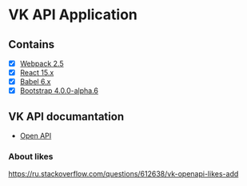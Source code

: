 # VK API Application

## Contains
- [x] [Webpack 2.5](https://webpack.github.io)
- [x] [React 15.x](https://facebook.github.io/react/)
- [x] [Babel 6.x](https://babeljs.io/)
- [x] [Bootstrap 4.0.0-alpha.6](https://v4-alpha.getbootstrap.com/)

## VK API documantation
- [Open API](https://vk.com/dev/openapi)

### About likes
<https://ru.stackoverflow.com/questions/612638/vk-openapi-likes-add>
